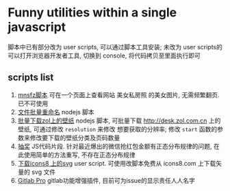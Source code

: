 # Funny utilities within a single javascript
脚本中已有部分改为 user scripts, 可以通过脚本工具安装; 未改为 user scripts的可以打开浏览器开发者工具, 切换到 console, 将代码拷贝至里面执行即可

## scripts list
1. [mnsfz脚本](./view-beauty-onepage-mnsfz-com.user.js) 可在一个页面上查看网站 美女私房照 的美女图片, 无需频繁翻页. 已不可使用
2. [文件批量重命名](./batch-file-rename.js) nodejs 脚本
3. [批量下载zol上的壁纸](./batch-fetch-zol-com-wallpaper.js) nodejs 脚本, 可批量下载 http://desk.zol.com.cn 上的壁纸, 可通过修改 `resolution` 来修改 想要获取的分辨率; 修改 `start` 函数的参数来修改要下载的壁纸分类及页码数量
4. [抽奖](./lottery.js) JS代码片段. 针对最近爆出的微信抢红包金额有正态分布规律的问题, 在此使用简单的方法重写, 不存在正态分布规律
5. [下载icons8 上的svg](./download-svn-icons8/download-svn-icon8.user.js) user script. 可使用改脚本免费从 icons8.com 上下载矢量的 svg 文件
6. [Gitlab Pro](https://raw.githubusercontent.com/oe/utilities/master/gitlab-pro.user.js) gitlab功能增强插件, 目前可为issue的显示责任人人名字
